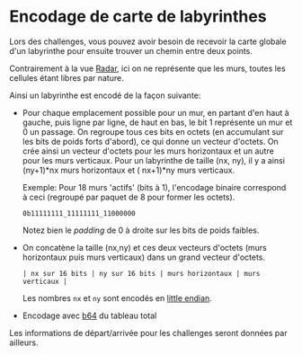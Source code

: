 # Encodage de carte de labyrinthes

Lors des challenges, vous pouvez avoir besoin de recevoir la carte globale d'un labyrinthe pour ensuite trouver un
chemin entre deux points.

Contrairement à la vue [Radar](RadarView.md), ici on ne représente que les murs, toutes les cellules étant libres par
nature.

Ainsi un labyrinthe est encodé de la façon suivante:

* Pour chaque emplacement possible pour un mur, en partant d'en haut à gauche, puis ligne par ligne, de haut en bas, le
  bit 1 représente un mur et 0 un passage. On regroupe tous ces bits en octets (en accumulant sur les bits de poids
  forts d'abord), ce qui donne un vecteur d'octets. On crée ainsi un vecteur d'octets pour les murs horizontaux et un
  autre pour les murs verticaux. Pour un labyrinthe de taille (nx, ny), il y a ainsi (ny+1)*nx murs horizontaux et (
  nx+1)*ny murs verticaux.

  Exemple:
  Pour 18 murs 'actifs' (bits à 1), l'encodage binaire correspond à ceci (regroupé par paquet de 8 pour former les
  octets).
  ```
  0b11111111_11111111_11000000
  ```
  Notez bien le _padding_ de 0 à droite sur les bits de poids faibles.

* On concatène la taille (nx,ny) et ces deux vecteurs d'octets (murs horizontaux puis murs verticaux) dans un grand
  vecteur d'octets.

  ```
  | nx sur 16 bits | ny sur 16 bits | murs horizontaux | murs verticaux |
  ```
  
  Les nombres `nx` et `ny` sont encodés en [little endian](https://en.wikipedia.org/wiki/Endianness).

* Encodage avec [b64](./binary_text.md) du tableau total

Les informations de départ/arrivée pour les challenges seront données par ailleurs.